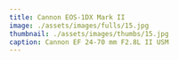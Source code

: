 ```yaml
---
title: Cannon EOS-1DX Mark II
image: ./assets/images/fulls/15.jpg
thumbnail: ./assets/images/thumbs/15.jpg
caption: Cannon EF 24-70 mm F2.8L II USM
---
```


